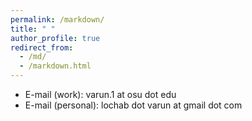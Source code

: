 ```yaml
---
permalink: /markdown/
title: " "
author_profile: true
redirect_from: 
  - /md/
  - /markdown.html
---
```


* E-mail (work): varun.1 at osu dot edu
* E-mail (personal): lochab dot varun at gmail dot com

